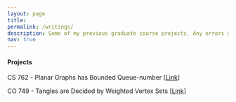 ```yaml
---
layout: page
title:  
permalink: /writings/
description: Some of my previous graduate course projects. Any errors are my sole responsibility.
nav: true
---
```


#### Projects
CS 762 - Planar Graphs has Bounded Queue-number [[Link](https://www.dropbox.com/s/y8q174d2g4huupv/lec_notes.pdf?dl=0)]

CO 749 - Tangles are Decided by Weighted Vertex Sets [[Link](https://www.dropbox.com/s/y5kkn2lo4qlao34/main.pdf?dl=0)]
